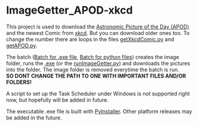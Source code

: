 # <bolder>ImageGetter_APOD-xkcd</bolder>
This project is used to download the <a href="http://apod.nasa.gov/" target="_blank">Astronomic Picture of the Day (APOD)</a> and the newest Comic from <a href="http://xkcd.com/" target="_blank"> xkcd</a>. But you can download older ones too. To change the number there are loops in the files <a href="https://github.com/1amn0body/imageGetter_APOD-xkcdComic/blob/master/getXkcdComic.py">getXkcdComic.py</a> and <a href="https://github.com/1amn0body/imageGetter_APOD-xkcdComic/blob/master/getAPOD.py">getAPOD.py</a>.

The batch (<a href="https://github.com/1amn0body/imageGetter_APOD-xkcdComic/blob/master/dist/runImageGetter.bat">Batch for .exe file</a>, <a href="https://github.com/1amn0body/imageGetter_APOD-xkcdComic/blob/master/runImageGetter.bat"> Batch for python files</a>) creates the image folder, runs the <a href="https://github.com/1amn0body/imageGetter_APOD-xkcdComic/blob/master/dist/runImageGetter.exe">.exe</a> (or the <a href="https://github.com/1amn0body/imageGetter_APOD-xkcdComic/blob/master/runImageGetter.py">runImageGetter.py</a>) and downloads the pictures into the folder.
The image folder is removed everytime the batch is run.<br>
<b>SO DONT CHANGE THE PATH TO ONE WITH IMPORTANT FILES AND/OR FOLDERS!</b>

A script to set up the Task Scheduler under Windows is not supported right now, but hopefully will be added in future.

The executable .exe file is built with <a href="http://www.pyinstaller.org/" target="_blank">PyInstaller</a>.
Other platform releases may be added in the future.
